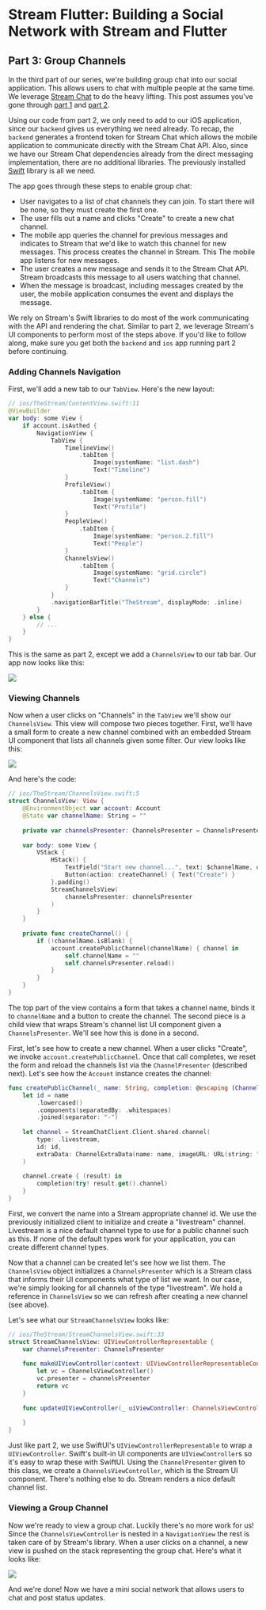 # Stream Flutter: Building a Social Network with Stream and Flutter
## Part 3: Group Channels

In the third part of our series, we're building group chat into our social application. This allows users to chat with multiple people at the same time. We leverage [Stream Chat](https://getstream.io/chat/) to do the heavy lifting. This post assumes you've gone through [part 1](https://github.com/psylinse/the-stream-swiftui/tree/1-social) and [part 2](https://github.com/the-stream-swiftui/stream-flutter/tree/2-messaging). 

Using our code from part 2, we only need to add to our iOS application, since our `backend` gives us everything we need already. To recap, the `backend` generates a frontend token for Stream Chat which allows the mobile application to communicate directly with the Stream Chat API. Also, since we have our Stream Chat dependencies already from the direct messaging implementation, there are no additional libraries. The previously installed [Swift](https://github.com/GetStream/stream-chat-swift) library is all we need.

The app goes through these steps to enable group chat:

* User navigates to a list of chat channels they can join. To start there will be none, so they must create the first one.
* The user fills out a name and clicks "Create" to create a new chat channel.
* The mobile app queries the channel for previous messages and indicates to Stream that we'd like to watch this channel for new messages. This process creates the channel in Stream. This The mobile app listens for new messages.
* The user creates a new message and sends it to the Stream Chat API. Stream broadcasts this message to all users watching that channel. 
* When the message is broadcast, including messages created by the user, the mobile application consumes the event and displays the message.

We rely on Stream's Swift libraries to do most of the work communicating with the API and rendering the chat. Similar to part 2, we leverage Stream's UI components to perform most of the steps above. If you'd like to follow along, make sure you get both the `backend` and `ios` app running part 2 before continuing.

### Adding Channels Navigation

First, we'll add a new tab to our `TabView`. Here's the new layout:

```swift
// ios/TheStream/ContentView.swift:11
@ViewBuilder
var body: some View {
    if account.isAuthed {
        NavigationView {
            TabView {
                TimelineView()
                    .tabItem {
                        Image(systemName: "list.dash")
                        Text("Timeline")
                }
                ProfileView()
                    .tabItem {
                        Image(systemName: "person.fill")
                        Text("Profile")
                }
                PeopleView()
                    .tabItem {
                        Image(systemName: "person.2.fill")
                        Text("People")
                }
                ChannelsView()
                    .tabItem {
                        Image(systemName: "grid.circle")
                        Text("Channels")
                }
            }
            .navigationBarTitle("TheStream", displayMode: .inline)
        }
    } else {
        // ...
    }
}
```

This is the same as part 2, except we add a `ChannelsView` to our tab bar. Our app now looks like this:

![](images/tabview.png)

### Viewing Channels

Now when a user clicks on "Channels" in the `TabView` we'll show our `ChannelsView`. This view will compose two pieces together. First, we'll have a small form to create a new channel combined with an embedded Stream UI component that lists all channels given some filter. Our view looks like this:

![](images/channels-list.png)

And here's the code:

```swift
// ios/TheStream/ChannelsView.swift:5
struct ChannelsView: View {
    @EnvironmentObject var account: Account
    @State var channelName: String = ""
    
    private var channelsPresenter: ChannelsPresenter = ChannelsPresenter(filter: .in("type", ["livestream"]))
    
    var body: some View {
        VStack {
            HStack() {
                TextField("Start new channel...", text: $channelName, onCommit: createChannel)
                Button(action: createChannel) { Text("Create") }
            }.padding()
            StreamChannelsView(
                channelsPresenter: channelsPresenter
            )
        }
    }
    
    private func createChannel() {
        if (!channelName.isBlank) {
            account.createPublicChannel(channelName) { channel in
                self.channelName = ""
                self.channelsPresenter.reload()
            }
        }
    }
}
```

The top part of the view contains a form that takes a channel name, binds it to `channelName` and a button to create the channel. The second piece is a child view that wraps Stream's channel list UI component given a `ChannelsPresenter`. We'll see how this is done in a second.

First, let's see how to create a new channel. When a user clicks "Create", we invoke `account.createPublicChannel`. Once that call completes, we reset the form and reload the channels list via the `ChannelPresenter` (described next). Let's see how the `Account` instance creates the channel:

```swift
func createPublicChannel(_ name: String, completion: @escaping (Channel) -> Void) {
    let id = name
        .lowercased()
        .components(separatedBy: .whitespaces)
        .joined(separator: "-")
    
    let channel = StreamChatClient.Client.shared.channel(
        type: .livestream,
        id: id,
        extraData: ChannelExtraData(name: name, imageURL: URL(string: "https://robohash.org/\(id).png"))
    )
    
    channel.create { (result) in
        completion(try! result.get().channel)
    }
}
```

First, we convert the name into a Stream appropriate channel id. We use the previously initialized client to initialize and create a "livestream" channel. Livestream is a nice default channel type to use for a public channel such as this. If none of the default types work for your application, you can create different channel types.

Now that a channel can be created let's see how we list them. The `ChannelsView` object initializes a `ChannelsPresenter` which is a Stream class that informs their UI components what type of list we want. In our case, we're simply looking for all channels of the type "livestream". We hold a reference in `ChannelsView` so we can refresh after creating a new channel (see above).

Let's see what our `StreamChannelsView` looks like:

```swift
// ios/TheStream/StreamChannelsView.swift:33
struct StreamChannelsView: UIViewControllerRepresentable {
    var channelsPresenter: ChannelsPresenter
    
    func makeUIViewController(context: UIViewControllerRepresentableContext<StreamChannelsView>) -> ChannelsViewController {
        let vc = ChannelsViewController()
        vc.presenter = channelsPresenter
        return vc
    }
    
    func updateUIViewController(_ uiViewController: ChannelsViewController, context: UIViewControllerRepresentableContext<StreamChannelsView>) {
        
    }
}
```

Just like part 2, we use SwiftUI's `UIViewControllerRepresentable` to wrap a `UIViewController`. Swift's built-in UI components are `UIViewController`s so it's easy to wrap these with SwiftUI. Using the `ChannelPresenter` given to this class, we create a `ChannelsViewController`, which is the Stream UI component. There's nothing else to do. Stream renders a nice default channel list.

### Viewing a Group Channel

Now we're ready to view a group chat. Luckily there's no more work for us! Since the `ChannelsViewController` is nested in a `NavigationView` the rest is taken care of by Stream's library. When a user clicks on a channel, a new view is pushed on the stack representing the group chat. Here's what it looks like:

![](images/group-chat.png)

And we're done! Now we have a mini social network that allows users to chat and post status updates.